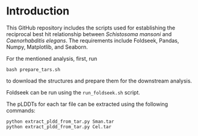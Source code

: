 # Introduction


This GitHub repository includes the scripts used for establishing the reciprocal best hit relationship 
between *Schistosoma mansoni* and *Caenorhabditis elegans*. The requirements include Foldseek, Pandas, Numpy, Matplotlib, and Seaborn.

For the mentioned analysis, first, run 
```
bash prepare_tars.sh
```
to download the structures and prepare them for the downstream analysis.

Foldseek can be run using the `run_foldseek.sh` script.

The pLDDTs for each tar file can be extracted using the following commands:
```
python extract_pldd_from_tar.py Sman.tar
python extract_pldd_from_tar.py Cel.tar
```

